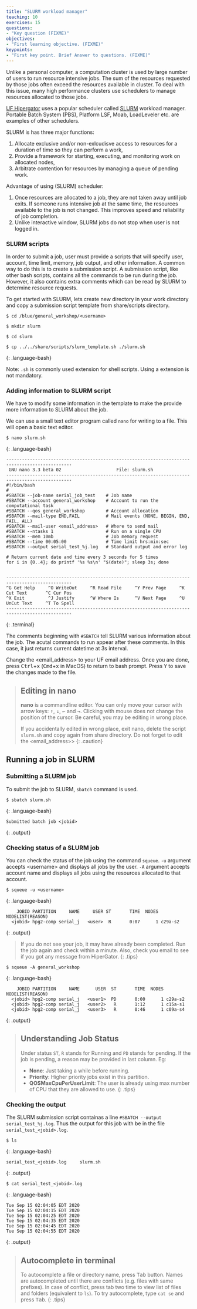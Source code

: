```yaml
---
title: "SLURM workload manager"
teaching: 10
exercises: 15
questions:
- "Key question (FIXME)"
objectives:
- "First learning objective. (FIXME)"
keypoints:
- "First key point. Brief Answer to questions. (FIXME)"
---
```


Unlike a personal computer, a computation cluster is used by large number 
of users to run resource intensive jobs. 
The sum of the resources requested by 
those jobs often exceed the resources available in cluster. 
To deal with this issue, many high performance clusters use schedulers 
to manage resources allocated to those jobs.

[UF Hipergator](https://www.rc.ufl.edu/services/hipergator/) uses a popular scheduler called [SLURM](https://slurm.schedmd.com/documentation.html) workload manager.  
Portable Batch System (PBS), Platform LSF, Moab, LoadLeveler etc. 
are examples of other schedulers.

SLURM is has three major functions:

1. Allocate exclusive and/or non-exlcudisve access to resources for a duration of time so they can perform a work,
2. Provide a framework for starting, executing, and monitoring work on allocated nodes,
3. Arbitrate contention for resources by managing a queue of pending work.

Advantage of using (SLURM) scheduler:
1. Once resources are allocated to a job, they are not taken away until job exits. If someone runs intensive
job at the same time, the resources available to the job is not changed. This improves speed and reliability
of job completion.
2. Unlike interactive window, SLURM jobs do not stop when user is not logged in.

### SLURM scripts

In order to submit a job, user must provide a scripts that will specify user, 
account, time limit, memory, job output, and other information.
A common way to do this is to create a submission script. 
A submission script, like other bash scripts, 
contains all the commands to be run during the job. 
However, it also contains extra comments which can be read by SLURM 
to determine resource requests.

To get started with SLURM, lets create new directory in your work directory and 
copy a submission script template from share/scripts directory.

~~~
$ cd /blue/general_workshop/<username>

$ mkdir slurm

$ cd slurm

$ cp ../../share/scripts/slurm_template.sh ./slurm.sh
~~~
{: .language-bash}

Note: `.sh` is commonly used extension for shell scripts. Using a extension is not mandatory.

### Adding information to SLURM script

We have to modify some information in the template to make the provide more information
to SLURM about the job.

We can use a small text editor program called `nano` for writing to a file.
This will open a basic text editor.

~~~
$ nano slurm.sh
~~~
{: .language-bash}

~~~
-----------------------------------------------------------------------------------------------
 GNU nano 3.3 beta 02                     File: slurm.sh
-----------------------------------------------------------------------------------------------
#!/bin/bash
#
#SBATCH --job-name serial_job_test    # Job name
#SBATCH --account general_workshop    # Account to run the computational task
#SBATCH --qos general_workshop        # Account allocation
#SBATCH --mail-type END,FAIL          # Mail events (NONE, BEGIN, END, FAIL, ALL)
#SBATCH --mail-user <email_address>   # Where to send mail  
#SBATCH --ntasks 1                    # Run on a single CPU
#SBATCH --mem 10mb                    # Job memory request
#SBATCH --time 00:05:00               # Time limit hrs:min:sec
#SBATCH --output serial_test_%j.log   # Standard output and error log

# Return current date and time every 3 seconds for 5 times
for i in {0..4}; do printf '%s %s\n' "$(date)"; sleep 3s; done


-----------------------------------------------------------------------------------------------
^G Get Help     ^O WriteOut     ^R Read File     ^Y Prev Page     ^K Cut Text       ^C Cur Pos
^X Exit         ^J Justify      ^W Where Is      ^V Next Page     ^U UnCut Text     ^T To Spell
-----------------------------------------------------------------------------------------------
~~~
{: .terminal}

The comments beginning with `#SBATCH` tell SLURM various information about the job.
The acutal commands to run appear after these comments. In this case, it just returns
current datetime at 3s interval.

Change the &lt;email_address&gt; to your UF email address.
Once you are done, press <kbd>Ctrl</kbd>+<kbd>x</kbd> 
(<kbd>Cmd</kbd>+<kbd>x</kbd> in MacOS) to return to bash prompt.
Press <kbd>Y</kbd> to save the changes made to the file.

> ## Editing in nano
> **nano** is a commandline editor. You can only move your cursor with 
> arrow keys: <kbd>↑</kbd>, <kbd>↓</kbd>, <kbd>←</kbd> and <kbd>→</kbd>.
> Clicking with mouse does not change the position of the cursor. 
> Be careful, you may be editing in wrong place.
>
> If you accidentally edited in wrong place, exit nano, 
> delete the script `slurm.sh` and copy again from share directory.
> Do not forget to edit the &lt;email_address>&gt;
{: .caution}

## Running a job in SLURM

### Submitting a SLURM job

To submit the job to SLURM, `sbatch` command is used.

~~~
$ sbatch slurm.sh 
~~~
{: .language-bash}

~~~
Submitted batch job <jobid>
~~~
{: .output}

### Checking status of a SLURM job

You can check the status of the job using the command `squeue`. 
`-u` argument accepts &lt;username&gt; and displays all jobs by the user.
`-A` argument accepts account name and displays all jobs 
using the resources allocated to that account.

~~~
$ squeue -u <username> 
~~~
{: .language-bash}

~~~
    JOBID PARTITION     NAME     USER ST       TIME  NODES NODELIST(REASON)
  <jobid> hpg2-comp serial_j   <user>  R       0:07      1 c29a-s2
~~~
{: .output}

> If you do not see your job, it may have already been completed.
> Run the job again and check within a minute.
> Also, check you email to see if you got any message from HiperGator.
{: .tips}

~~~
$ squeue -A general_workshop
~~~
{: .language-bash}

~~~
    JOBID PARTITION     NAME      USER  ST       TIME  NODES NODELIST(REASON)
  <jobid> hpg2-comp serial_j   <user1>  PD       0:00      1 c29a-s2
  <jobid> hpg2-comp serial_j   <user2>   R       1:12      1 c15a-s1
  <jobid> hpg2-comp serial_j   <user3>   R       0:46      1 c09a-s4
~~~
{: .output}

> ## Understanding Job Status
> Under status `ST`, `R` stands for Running and `PD` stands for pending.
> If the job is pending, a reason may be provided in last column. Eg:
> - **None**: Just taking a while before running.
> - **Priority**: Higher priority jobs exist in this partition.
> - **QOSMaxCpuPerUserLimit**: The user is already using max 
> number of CPU that they are allowed to use.
{: .tips}

### Checking the output

The SLURM submission script containas a line 
`#SBATCH --output serial_test_%j.log`. Thus the output for this job
with be in the file `serial_test_<jobid>.log`.

~~~
$ ls
~~~
{: .language-bash}

~~~
serial_test_<jobid>.log     slurm.sh
~~~
{: .output}

~~~
$ cat serial_test_<jobid>.log
~~~
{: .language-bash}

~~~
Tue Sep 15 02:04:05 EDT 2020
Tue Sep 15 02:04:15 EDT 2020
Tue Sep 15 02:04:25 EDT 2020
Tue Sep 15 02:04:35 EDT 2020
Tue Sep 15 02:04:45 EDT 2020
Tue Sep 15 02:04:55 EDT 2020
~~~
{: .output}

> ## Autocomplete in terminal
> To autocomplete a file or directory name, press <kbd>Tab</kbd> button. 
> Names are autocompleted until there are conflicts (e.g. files with same prefixes).
> In case of conflict, press tab two time to view list of files and folders (equivalent to `ls`).
> To try autocomplete, type `cat se` and press <kbd>Tab</kbd>.
{: .tips}
